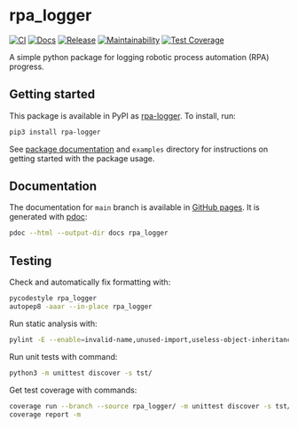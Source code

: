 # rpa_logger

[![CI](https://github.com/kangasta/rpa_logger/actions/workflows/ci.yml/badge.svg)](https://github.com/kangasta/rpa_logger/actions/workflows/ci.yml)
[![Docs](https://github.com/kangasta/rpa_logger/actions/workflows/docs.yml/badge.svg)](https://github.com/kangasta/rpa_logger/actions/workflows/docs.yml)
[![Release](https://github.com/kangasta/rpa_logger/actions/workflows/release.yml/badge.svg)](https://github.com/kangasta/rpa_logger/actions/workflows/release.yml)
[![Maintainability](https://api.codeclimate.com/v1/badges/67a5ccd0ad707447f0be/maintainability)](https://codeclimate.com/github/kangasta/rpa_logger/maintainability)
[![Test Coverage](https://api.codeclimate.com/v1/badges/67a5ccd0ad707447f0be/test_coverage)](https://codeclimate.com/github/kangasta/rpa_logger/test_coverage)

A simple python package for logging robotic process automation (RPA) progress.

## Getting started

This package is available in PyPI as [rpa-logger](https://pypi.org/project/rpa-logger/). To install, run:

```bash
pip3 install rpa-logger
```

See [package documentation](https://kangasta.github.io/rpa_logger/) and `examples` directory for instructions on getting started with the package usage.

## Documentation

The documentation for `main` branch is available in [GitHub pages](https://kangasta.github.io/rpa_logger/). It is generated with [pdoc](https://github.com/pdoc3/pdoc):

```bash
pdoc --html --output-dir docs rpa_logger
```

## Testing

Check and automatically fix formatting with:

```bash
pycodestyle rpa_logger
autopep8 -aaar --in-place rpa_logger
```

Run static analysis with:

```bash
pylint -E --enable=invalid-name,unused-import,useless-object-inheritance rpa_logger
```

Run unit tests with command:

```bash
python3 -m unittest discover -s tst/
```

Get test coverage with commands:

```bash
coverage run --branch --source rpa_logger/ -m unittest discover -s tst/
coverage report -m
```
